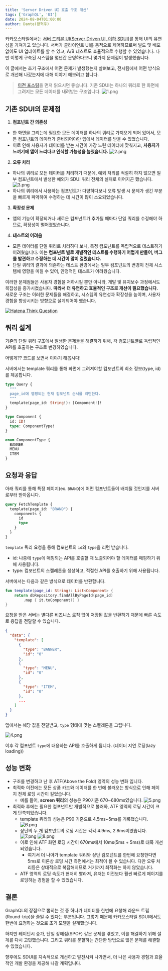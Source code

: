 ```yaml
---
title: 'Server Driven UI 호출 구조 개선'
tags: ['GraphQL', 'UI']
date: 2024-08-04T01:00:00
author: Dante(황혁주)
---
```


카카오스타일에서는 [서버 드리븐 UI(Server Driven UI, 이하 SDUI)](https://devblog.kakaostyle.com/ko/2021-12-16-1-server-driven-ui)를 통해 UI의 유연성을 가져가고 있습니다. 서버가 클라이언트 UI를 동적으로 제어하므로써 빌드 및 배포 없이도 UI 업데이트를 할 수 있고, A/B 테스트도 효율적으로 수행할 수 있었습니다. 다만 이렇게 구축된 시스템을 몇년간 운영하다보니 몇가지 문제점이 발생했습니다.

이 글에서는 초기 구조에서 어떤 문제가 발생했는지 살펴보고, 전시팀에서 어떤 방식으로 개선해 나갔는지에 대해 이야기 해보려고 합니다.

<!--more-->

> [이전 포스팅](https://devblog.kakaostyle.com/ko/2021-12-16-1-server-driven-ui)을 먼저 읽으시면 좋습니다. 기존 SDUI는 하나의 쿼리로 한 화면에 그려지는 모든 데이터를 내려받는 구조입니다.
> ![1.png](/img/content/2024-08-04-1/1.png)

## 기존 SDUI의 문제점

1. **컴포넌트 간 의존성**

- 한 화면을 그리는데 필요한 모든 데이터를 하나의 쿼리로 가져오게 되어 있어서, 모든 컴포넌트의 데이터가 준비되어야만 앱에서 데이터를 받을 수 있었습니다.
- 이로 인해 사용자가 데이터를 받는 시간이 가장 느린 데이터에 맞춰지고, **사용자가 느끼기에 앱이 느리다고 인식할 가능성을 높였습니다.**
  ![2.png](/img/content/2024-08-04-1/2.png)

2. **오류 처리**

- 하나의 쿼리로 모든 데이터를 처리하기 때문에, 예외 처리를 적절히 하지 않으면 일부 컴포넌트에서 발생한 예외가 SDUI 쿼리 전체의 실패로 이어지곤 했습니다.
  ![3.png](/img/content/2024-08-04-1/3.png)
- 하나의 쿼리에서 사용하는 컴포넌트가 다양하다보니 오류 발생 시 문제가 생긴 부분을 빠르게 파악하여 수정하는 데 시간이 많이 소요되었습니다.

3. **확장성 문제**

- 앱의 기능이 확장되거나 새로운 컴포넌트가 추가될 때마다 단일 쿼리를 수정해야 하므로, 확장성이 떨어졌었습니다.

4. **테스트의 어려움**

- 모든 데이터를 단일 쿼리로 처리하다 보니, 특정 컴포넌트를 독립적으로 테스트하기 어려웠습니다. 이는 **컴포넌트 별로 개별적인 테스트를 수행하기 어렵게 만들어, 버그를 발견하고 수정하는 데 시간이 많이 걸렸습니다.**
- 단일 쿼리의 결과에 의존하는 테스트 환경에서는 일부 컴포넌트의 변경이 전체 시스템에 영향을 미칠 수 있어, 안정적인 테스트가 어려웠습니다.

이러한 문제점들은 사용자 경험을 저하시킬 뿐만 아니라, 개발 및 유지보수 과정에서도 복잡성을 증가시켰습니다. **따라서 더 유연하고 효율적인 구조로 개선이 필요했습니다.** 새로운 구조는 이러한 문제들을 해결하고, 시스템의 유연성과 확장성을 높이며, 사용자 경험을 향상시키는 방향으로 설계되어야 했습니다.

[![Hatena Think Question](/img/content/2024-08-04-1/hatena-1184896_1280.png)](https://pixabay.com/illustrations/hatena-think-question-in-trouble-1184896/)

## 쿼리 설계

기존의 단일 쿼리 구조에서 발생한 문제들을 해결하기 위해, 각 컴포넌트별로 독립적인 API를 호출하는 구조로 변경하였습니다.

어떻게?? 코드를 보면서 이야기 해봅시다!

서버에서는 template 쿼리를 통해 화면에 그려져야할 컴포넌트의 최소 정보(type, id)를 제공합니다.

```graphql
type Query {
  """
  page_id에 맵핑되는 현재 컴포넌트 순서를 리턴한다.
  """
  template(page_id: String!): [Component!]!
}

type Component {
  id: ID!
  type: ComponentType!
}

enum ComponentType {
  BANNER
  MENU
  ITEM
}
```

## 요청과 응답

아래 쿼리를 통해 특정 페이지(ex. `BRAND`)에 어떤 컴포넌트들이 배치될 것인지를 서버로부터 받아옵니다.

```graphql
query FetchTemplate {
  template(page_id: "BRAND") {
    components {
      id
      type
    }
  }
}
```

`template` 쿼리 요청을 통해 컴포넌트의 `id`와 `type`을 리턴 받습니다.

- id: 나중에 `type`에 매핑되는 API를 호출할 때 노출되어야 할 데이터를 매핑하기 위해 사용됩니다.
- type: 컴포넌트의 스켈레톤을 생성하고, 적절한 API를 호출하기 위해 사용됩니다.

서버에서는 다음과 같은 방식으로 데이터를 반환합니다.

```kotlin
fun template(page_id: String): List<Component> {
    return dbRepository.findAllByPageId(page_id)
        .map { it.toComponent() }
}
```

요청을 받은 서버는 별다른 비즈니스 로직 없이 저장된 값을 반환하기 때문에 빠른 속도로 응답을 전달할 수 있습니다.

```json
{
  "data": {
    "template": [
      {
        "type": "BANNER",
        "id": "0"
      },
      {
        "type": "MENU",
        "id": "0"
      },
      {
        "type": "ITEM",
        "id": "0"
      },
      ...
    ]
  }
}
```

앱에서는 해당 값을 전달받고, `type` 형태에 맞는 스켈레톤을 그립니다.

![4.png](/img/content/2024-08-04-1/4.png)

이후 각 컴포넌트 `type`에 대응하는 API를 호출하게 됩니다. (데이터 지연 로딩(lazy loading))

## **성능 변화**

- 구조를 변경하고 난 후 ATF(Above the Fold) 영역의 성능 변화 입니다.
- 최적화 이전에는 모든 상품 카드와 데이터를 한 번에 불러오는 방식으로 인해 페이지 전체 로딩 시간이 길었습니다.
  - 예를 들어, **screen 쿼리**의 성능은 P90기준 670~680ms였습니다.
    ![5.png](/img/content/2024-08-04-1/5.png)
- 최적화 후에는 필요한 컴포넌트만 개별적으로 불러와, ATF 영역의 로딩 시간이 크게 단축되었습니다.
  - template 쿼리의 성능은 P90 기준으로 4.5ms~5ms를 기록했습니다.
    ![6.png](/img/content/2024-08-04-1/6.png)
  - 상단의 두 개 컴포넌트의 로딩 시간은 각각 4.9ms, 2.8ms이였습니다.
    ![7.png](/img/content/2024-08-04-1/7.png)
    ![8.png](/img/content/2024-08-04-1/8.png)
  - 이로 인해 ATF 화면 로딩 시간이 670ms에서 10ms(5ms + 5ms)로 대폭 개선되었습니다.
    - 여기서 더 나아가 template 쿼리와 상단 컴포넌트를 한번에 요청한다면 5ms로 이론상 로딩 시간 측면에서는 최적이 될 수 있습니다. 다만 오류 처리등은 상대적으로 복잡해지므로 거기까지 최적화는 하지 않았습니다.
  - ATF 영역의 로딩 속도가 현저히 빨라져, 유저는 이전보다 훨씬 빠르게 페이지를 로딩하는 경험을 할 수 있었습니다.

## 결론

GraphQL의 장점으로 뽑히는 것 중 하나가 데이터를 한번에 요청해 라운드 트립(Round-trip)을 줄일 수 있다는 부분입니다. 그렇기 때문에 카카오스타일 SDUI에서도 한번에 요청하는 것으로 초기 모델을 설계했습니다.

하지만 레이턴시 증가, 단일 장애점(SPOF) 같은 문제를 겪었고, 이를 해결하기 위해 설계를 다시 고민했습니다. 그리고 쿼리를 분할하는 간단한 방법으로 많은 문제를 해결할 수 있었습니다.

향후에도 SDUI를 지속적으로 개선하고 발전시켜 나가면서, 더 나은 사용자 경험과 효율적인 개발 환경을 제공해 나갈 계획입니다.
